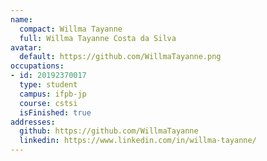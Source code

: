 ```yaml
---
name:
  compact: Willma Tayanne
  full: Willma Tayanne Costa da Silva
avatar:
  default: https://github.com/WillmaTayanne.png
occupations:
- id: 20192370017
  type: student
  campus: ifpb-jp
  course: cstsi
  isFinished: true
addresses:
  github: https://github.com/WillmaTayanne
  linkedin: https://www.linkedin.com/in/willma-tayanne/
---
```


